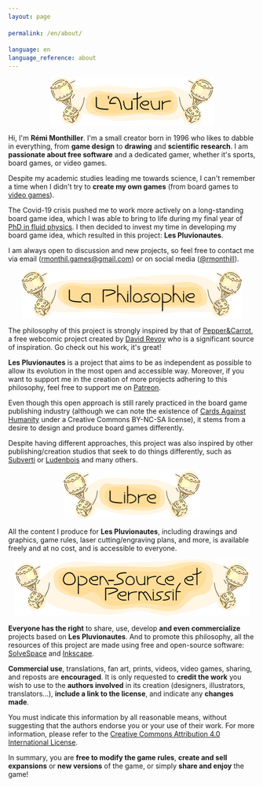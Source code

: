 ```yaml
---
layout: page

permalink: /en/about/

language: en
language_reference: about
---
```


<img src="/assets/images/about/fr/l-auteur.svg" alt="The Author" style="max-width:334px;width:334px;position:relative;left:50%;margin-left:-167px;">

Hi, I'm **Rémi Monthiller**. I'm a small creator born in 1996 who likes to dabble in everything, from **game design** to **drawing** and **scientific research**.
I am **passionate about free software** and a dedicated gamer, whether it's sports, board games, or video games.

Despite my academic studies leading me towards science, I can't remember a time when I didn't try to **create my own games** (from board games to [video games](https://rmonthil.itch.io/)).

The Covid-19 crisis pushed me to work more actively on a long-standing board game idea, which I was able to bring to life during my final year of [PhD in fluid physics](https://www.youtube.com/watch?v=LDYkYfR8kcw&t).
I then decided to invest my time in developing my board game idea, which resulted in this project: **Les Pluvionautes**.

I am always open to discussion and new projects, so feel free to contact me via email ([rmonthil.games@gmail.com](mailto:rmonthil.games@gmail.com)) or on social media ([@rmonthill](https://www.instagram.com/rmonthill/)).

<img src="/assets/images/about/fr/la-philosophie.svg" alt="The Philosophy" style="max-width:450px;width:450px;position:relative;left:50%;margin-left:-225px;">

The philosophy of this project is strongly inspired by that of [Pepper&Carrot](https://www.peppercarrot.com/en/), a free webcomic project created by [David Revoy](https://www.davidrevoy.com/) who is a significant source of inspiration. Go check out his work, it's great!

**Les Pluvionautes** is a project that aims to be as independent as possible to allow its evolution in the most open and accessible way. Moreover, if you want to support me in the creation of more projects adhering to this philosophy, feel free to support me on [Patreon](https://www.patreon.com/rmonthil).

Even though this open approach is still rarely practiced in the board game publishing industry (although we can note the existence of [Cards Against Humanity](https://www.cardsagainsthumanity.com/) under a Creative Commons BY-NC-SA license), it stems from a desire to design and produce board games differently.

Despite having different approaches, this project was also inspired by other publishing/creation studios that seek to do things differently, such as [Subverti](https://subverti.com/fr/) or [Ludenbois](https://www.ludenbois.fr/) and many others.

<img src="/assets/images/about/fr/libre.svg" alt="Free" style="max-width:280px;width:280px;position:relative;left:50%;margin-left:-140px;">

All the content I produce for **Les Pluvionautes**, including drawings and graphics, game rules, laser cutting/engraving plans, and more, is available freely and at no cost, and is accessible to everyone.

<img src="/assets/images/about/fr/open-source-et-permissif.svg" alt="Open-source and Permissive" style="max-width:476px;width:476px;position:relative;left:50%;margin-left:-238px;">

**Everyone has the right** to share, use, develop **and even commercialize** projects based on **Les Pluvionautes**.
And to promote this philosophy, all the resources of this project are made using free and open-source software: [SolveSpace](https://solvespace.com/index.pl) and [Inkscape](https://inkscape.org/).

**Commercial use**, translations, fan art, prints, videos, video games, sharing, and reposts are **encouraged**.
It is only requested to **credit the work** you wish to use to the **authors involved** in its creation (designers, illustrators, translators...), **include a link to the license**, and indicate any **changes made**.

You must indicate this information by all reasonable means, without suggesting that the authors endorse you or your use of their work.
For more information, please refer to the [Creative Commons Attribution 4.0 International License](https://creativecommons.org/licenses/by/4.0/deed.en).

In summary, you are **free to modify the game rules**, **create and sell expansions** or **new versions** of the game, or simply **share and enjoy** the game!
